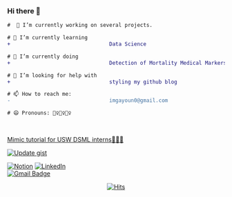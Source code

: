 ### Hi there 👋

<!--
**GaYounKoh/GayounKoh** is a ✨ _special_ ✨ repository because its `README.md` (this file) appears on your GitHub profile.

Here are some ideas to get you started:

- 🔭 I’m currently working on ...
- 🌱 I’m currently learning ...
- 👯 I’m looking to collaborate on ...
- 🤔 I’m looking for help with ...
- 💬 Ask me about ...
- 📫 How to reach me: ...
- 😄 Pronouns: ...
- ⚡ Fun fact: ...
-->
<!--
- 🔭 I’m currently working on several projects.
- 🌱 I’m currently learning <span style = 'background-color: OliveDrab ; color:white'>Data Science</span>.
- 👯 I’m currently doing <span style = 'background-color: OliveDrab ; color:white'>stock project</span>.
- 🤔 I’m looking for help with <span style = 'background-color: OliveDrab ; color:white'>styling my github blog</span>.
- 💬 Ask me about ...
- 📫 How to reach me: <span style = 'background-color: Labender ; color:black'>imgayoun0@gmail.com
- 😄 Pronouns: 🙋‍♀️🙋‍♀️🙋‍♀️
- ⚡ Fun fact: 
-->

```diff
#  🔭 I’m currently working on several projects.

# 🌱 I’m currently learning
+                                Data Science

# 👯 I’m currently doing
+                                Detection of Mortality Medical Markers for ICU Pneumonia Patients by Time-Series Feature Importance of LSTM Model

# 🤔 I’m looking for help with
+                                styling my github blog

# 📫 How to reach me:
-                                imgayoun0@gmail.com

# 😄 Pronouns: 🙋‍♀️🙋‍♀️🙋‍♀️
``` 
<br>

[Mimic tutorial for USW DSML interns🤗🤗🤗](https://gayounkoh.notion.site/MIMIC-Tutorial-af0aff5a46d1460baa0f85f961d98bd2)
<br>

[![Update gist](https://github.com/GaYounKoh/productive-box/actions/workflows/schedule.yml/badge.svg?branch=master&event=check_run)](https://github.com/GaYounKoh/productive-box/actions/workflows/schedule.yml)

<!-- [<img alt="Python" src ="https://img.shields.io/badge/기술명-원하는색상코드.svg?&style=for-the-badge&logo=로고명&logoColor=로고색상"/>] -->

[<img alt="Notion" src ="https://img.shields.io/badge/Notion-000000.svg?&style=for-the-badge&logo=Notion&logoColor=white"/>](https://gayounkoh.notion.site/MIMIC-Tutorial-af0aff5a46d1460baa0f85f961d98bd2)
[<img alt="LinkedIn" src ="https://img.shields.io/badge/LinkedIn-0A66C2.svg?&style=for-the-badge&logo=LinkedIn&logoColor=white"/>](https://www.linkedin.com/in/gayoun-koh-a10435192/) <br>
[![Gmail Badge](https://img.shields.io/badge/-Gmail-d14836?style=flat-square&logo=Gmail&logoColor=white&link=mailto:imgayoun0@gmail.com)](mailto:imgayoun0@gmail.com) <br>

<div align='center'>

[![Hits](https://hits.seeyoufarm.com/api/count/incr/badge.svg?url=https%3A%2F%2Fgithub.com%2FGaYounKoh&count_bg=%2379C83D&title_bg=%23555555&icon=github.svg&icon_color=%23E7E7E7&title=click%21&edge_flat=false)](github.com/GayounKoh)
  
</div>

<!-- https://hits.seeyoufarm.com -->
<!-- [뱃지 생성 참고](https://2dowon.netlify.app/etc/github-badge/) -->
